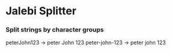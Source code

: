# Jalebi Splitter

### Split strings by character groups
peterJohn123 -> peter John 123
peter-john-123 -> peter john 123